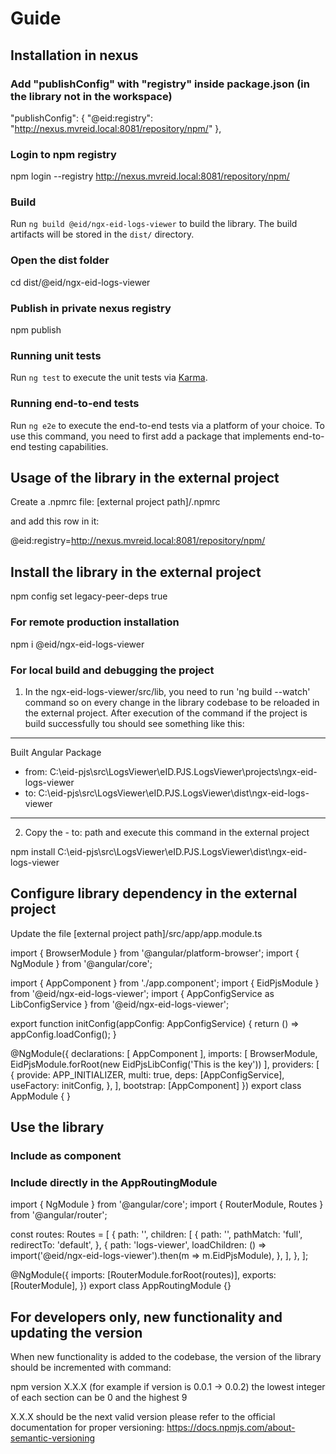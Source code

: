 # Guide
## Installation in nexus
### Add "publishConfig" with "registry" inside package.json (in the library not in the workspace)

"publishConfig": {
        "@eid:registry": "http://nexus.mvreid.local:8081/repository/npm/"
},

### Login to npm registry

npm login --registry http://nexus.mvreid.local:8081/repository/npm/

### Build

Run `ng build @eid/ngx-eid-logs-viewer` to build the library. The build artifacts will be stored in the `dist/` directory.

### Open the dist folder

cd dist/@eid/ngx-eid-logs-viewer

### Publish in private nexus registry

npm publish

### Running unit tests

Run `ng test` to execute the unit tests via [Karma](https://karma-runner.github.io).

### Running end-to-end tests

Run `ng e2e` to execute the end-to-end tests via a platform of your choice. To use this command, you need to first add a package that implements end-to-end testing capabilities.


## Usage of the library in the external project
Create a .npmrc file: [external project path]/.npmrc

and add this row in it:

@eid:registry=http://nexus.mvreid.local:8081/repository/npm/

## Install the library in the external project

npm config set legacy-peer-deps true

### For remote production installation

npm i @eid/ngx-eid-logs-viewer

### For local build and debugging the project

1. In the ngx-eid-logs-viewer/src/lib, you need to run 'ng build --watch' command so on every change 
in the library codebase to be reloaded in the external project. After execution of the command if the 
project is build successfully tou should see something like this:

------------------------------------------------------------------------------
Built Angular Package
 - from: C:\eid-pjs\src\LogsViewer\eID.PJS.LogsViewer\projects\ngx-eid-logs-viewer
 - to:   C:\eid-pjs\src\LogsViewer\eID.PJS.LogsViewer\dist\ngx-eid-logs-viewer
------------------------------------------------------------------------------

2. Copy the - to: path and execute this command in the external project 

npm install C:\eid-pjs\src\LogsViewer\eID.PJS.LogsViewer\dist\ngx-eid-logs-viewer
 
## Configure library dependency in the external project

Update the file [external project path]/src/app/app.module.ts

import { BrowserModule } from '@angular/platform-browser';
import { NgModule } from '@angular/core';

import { AppComponent } from './app.component';
import { EidPjsModule } from '@eid/ngx-eid-logs-viewer';
import { AppConfigService as LibConfigService } from '@eid/ngx-eid-logs-viewer';

export function initConfig(appConfig: AppConfigService) {
    return () => appConfig.loadConfig();
}

@NgModule({
    declarations: [
        AppComponent
    ],
    imports: [
        BrowserModule,
        EidPjsModule.forRoot(new EidPjsLibConfig('This is the key'))
    ],
    providers: [
        {
        provide: APP_INITIALIZER,
        multi: true,
        deps: [AppConfigService],
        useFactory: initConfig,
        },
    ],
    bootstrap: [AppComponent]
})
export class AppModule { }

## Use the library

### Include as component

<lib-ngx-eid-logs-viewer></lib-ngx-eid-logs-viewer>

### Include directly in the AppRoutingModule

import { NgModule } from '@angular/core';
import { RouterModule, Routes } from '@angular/router';

const routes: Routes = [
    {
        path: '',
        children: [
            {
                path: '',
                pathMatch: 'full',
                redirectTo: 'default',
            },
            {
                path: 'logs-viewer',
                loadChildren: () => import('@eid/ngx-eid-logs-viewer').then(m => m.EidPjsModule),
            },
        ],
    },
];

@NgModule({
    imports: [RouterModule.forRoot(routes)],
    exports: [RouterModule],
})
export class AppRoutingModule {}

## For developers only, new functionality and updating the version

When new functionality is added to the codebase, the version of the library should be incremented with command:
 
   npm version X.X.X (for example if version is 0.0.1 -> 0.0.2) 
   the lowest integer of each section can be 0 and the highest 9

X.X.X should be the next valid version please refer to the official documentation for proper versioning: 
https://docs.npmjs.com/about-semantic-versioning
